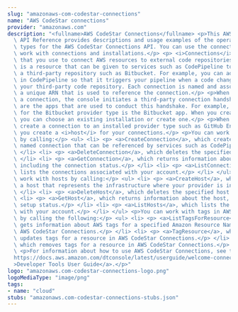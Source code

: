 ```yaml
---
slug: "amazonaws-com-codestar-connections"
name: "AWS CodeStar connections"
provider: "amazonaws.com"
description: "<fullname>AWS CodeStar Connections</fullname> <p>This AWS CodeStar Connections\
  \ API Reference provides descriptions and usage examples of the operations and data\
  \ types for the AWS CodeStar Connections API. You can use the connections API to\
  \ work with connections and installations.</p> <p> <i>Connections</i> are configurations\
  \ that you use to connect AWS resources to external code repositories. Each connection\
  \ is a resource that can be given to services such as CodePipeline to connect to\
  \ a third-party repository such as Bitbucket. For example, you can add the connection\
  \ in CodePipeline so that it triggers your pipeline when a code change is made to\
  \ your third-party code repository. Each connection is named and associated with\
  \ a unique ARN that is used to reference the connection.</p> <p>When you create\
  \ a connection, the console initiates a third-party connection handshake. <i>Installations</i>\
  \ are the apps that are used to conduct this handshake. For example, the installation\
  \ for the Bitbucket provider type is the Bitbucket app. When you create a connection,\
  \ you can choose an existing installation or create one.</p> <p>When you want to\
  \ create a connection to an installed provider type such as GitHub Enterprise Server,\
  \ you create a <i>host</i> for your connections.</p> <p>You can work with connections\
  \ by calling:</p> <ul> <li> <p> <a>CreateConnection</a>, which creates a uniquely\
  \ named connection that can be referenced by services such as CodePipeline.</p>\
  \ </li> <li> <p> <a>DeleteConnection</a>, which deletes the specified connection.</p>\
  \ </li> <li> <p> <a>GetConnection</a>, which returns information about the connection,\
  \ including the connection status.</p> </li> <li> <p> <a>ListConnections</a>, which\
  \ lists the connections associated with your account.</p> </li> </ul> <p>You can\
  \ work with hosts by calling:</p> <ul> <li> <p> <a>CreateHost</a>, which creates\
  \ a host that represents the infrastructure where your provider is installed.</p>\
  \ </li> <li> <p> <a>DeleteHost</a>, which deletes the specified host.</p> </li>\
  \ <li> <p> <a>GetHost</a>, which returns information about the host, including the\
  \ setup status.</p> </li> <li> <p> <a>ListHosts</a>, which lists the hosts associated\
  \ with your account.</p> </li> </ul> <p>You can work with tags in AWS CodeStar Connections\
  \ by calling the following:</p> <ul> <li> <p> <a>ListTagsForResource</a>, which\
  \ gets information about AWS tags for a specified Amazon Resource Name (ARN) in\
  \ AWS CodeStar Connections.</p> </li> <li> <p> <a>TagResource</a>, which adds or\
  \ updates tags for a resource in AWS CodeStar Connections.</p> </li> <li> <p> <a>UntagResource</a>,\
  \ which removes tags for a resource in AWS CodeStar Connections.</p> </li> </ul>\
  \ <p>For information about how to use AWS CodeStar Connections, see the <a href=\"\
  https://docs.aws.amazon.com/dtconsole/latest/userguide/welcome-connections.html\"\
  >Developer Tools User Guide</a>.</p>"
logo: "amazonaws.com-codestar-connections-logo.png"
logoMediaType: "image/png"
tags:
- name: "cloud"
stubs: "amazonaws.com-codestar-connections-stubs.json"
---
```

